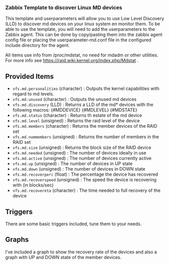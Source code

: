 ### Zabbix Template to discover Linux MD devices

This template and userparameters will allow you to use Low Level Discovery (LLD) to discover md devices on your linux system en monitor them.
To be able to use the template, you will need to add the userparameters to the Zabbix agent. This can be done by copy/pasting them into the zabbix agent config file or placing the userparameter-md.conf file in the configured include directory for the agent.

All items use info from /proc/mdstat, no need for mdadm or other utilities. For more info see https://raid.wiki.kernel.org/index.php/Mdstat .


## Provided Items

- `vfs.md.personalities` (character) : Outputs the kernel capabilities with regard to md levels. 
- `vfs.md.unused` (character) : Outputs the unused md devices
- `vfs.md.discovery` (LLD) : Returns a LLD of the md* devices with the following macros: {#MDDEVICE} {#MDLEVEL} {#MDSTATE}
- `vfs.md.status` (character) : Returns th estate of the md device
- `vfs.md.level` (unsigned) : Returns the raid level of the device
- `vfs.md.members` (character) : Returns the member devices of the RAID set
- `vfs.md.nummembers` (unsigned) : Returns the number of members in the RAID set
- `vfs.md.size` (unsigned) : Returns the block size of the RAID device
- `vfs.md.needed` (unsigned) : The number of devices ideally in use
- `vfs.md.active` (unsigned) : The number of devices currently active
- `vfs.md.up` (unsigned) : The number of devices in UP state
- `vfs.md.down` (unsigned) : The number of devices in DOWN state
- `vfs.md.recoverperc` (float) : The percentage the device has recovered
- `vfs.md.recoverspeed` (unsigned) : The speed the device is recovering with (in blocks/sec)
- `vfs.md.recovereta` (character) : The time needed to full recovery of the device

## Triggers

There are some basic triggers included, tune them to your needs.

## Graphs

I've included a graph to show the recovery rate of the devices and also a graph with UP and DOWN state of the member devices.

 
